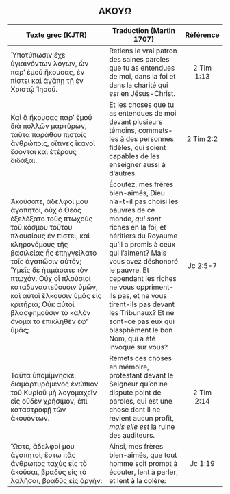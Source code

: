 <h2 align="center">ΑΚΟΥΩ</h2>

|Texte grec (KJTR)|Traduction (Martin 1707)|Référence|
|-----|-----|:---:
Ὑποτύπωσιν ἔχε ὑγιαινόντων λόγων, ὧν παρʼ ἐμοῦ ἤκουσας, ἐν πίστει καὶ ἀγάπῃ τῇ ἐν Χριστῷ Ἰησοῦ.|Retiens le vrai patron des saines paroles que tu as entendues de moi, dans la foi et dans la charité qui _est_ en Jésus-Christ.|2 Tim 1:13|
Καὶ ἃ ἤκουσας παρʼ ἐμοῦ διὰ πολλῶν μαρτύρων, ταῦτα παράθου πιστοῖς ἀνθρώποις, οἵτινες ἱκανοὶ ἔσονται καὶ ἑτέρους διδάξαι.|Et les choses que tu as entendues de moi devant plusieurs témoins, commets-les à des personnes fidèles, qui soient capables de les enseigner aussi à d’autres.|2 Tim 2:2|
 Ἀκούσατε, ἀδελφοί μου ἀγαπητοί, οὐχ ὁ Θεὸς ἐξελέξατο τοὺς πτωχοὺς τοῦ κόσμου τούτου πλουσίους ἐν πίστει, καὶ κληρονόμους τῆς βασιλείας ἧς ἐπηγγείλατο τοῖς ἀγαπῶσιν αὐτόν; Ὑμεῖς δὲ ἠτιμάσατε τὸν πτωχόν. Οὐχ οἱ πλούσιοι καταδυναστεύουσιν ὑμῶν, καὶ αὐτοὶ ἕλκουσιν ὑμᾶς εἰς κριτήρια; Οὐκ αὐτοὶ βλασφημοῦσιν τὸ καλὸν ὄνομα τὸ ἐπικληθὲν ἐφʼ ὑμᾶς;|Écoutez, mes frères bien-aimés, Dieu n’a-t-il pas choisi les pauvres de ce monde, _qui sont_ riches en la foi, et héritiers du Royaume qu’il a promis à ceux qui l’aiment? Mais vous avez déshonoré le pauvre. Et cependant les riches ne vous oppriment-ils pas, et ne vous tirent-ils pas devant les Tribunaux? Et ne sont-ce pas eux qui blasphèment le bon Nom, qui a été invoqué sur vous? |Jc 2:5-7|
Ταῦτα ὑπομίμνησκε, διαμαρτυρόμενος ἐνώπιον τοῦ Κυρίοῦ μὴ λογομαχεῖν εἰς οὐδὲν χρήσιμον, ἐπὶ καταστροφῇ τῶν ἀκουόντων.|Remets ces choses en mémoire, protestant devant le Seigneur qu’on ne dispute point de paroles, qui est une chose dont il ne revient aucun profit, _mais elle est_ la ruine des auditeurs.|2 Tim 2:14|
Ὥστε, ἀδελφοί μου ἀγαπητοί, ἔστω πᾶς ἄνθρωπος ταχὺς εἰς τὸ ἀκοῦσαι, βραδὺς εἰς τὸ λαλῆσαι, βραδὺς εἰς ὀργήν:|Ainsi, mes frères bien-aimés, que tout homme soit prompt à écouter, lent à parler, et lent à la colère:|Jc 1:19|
